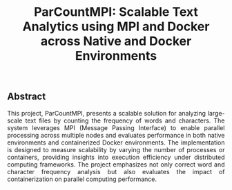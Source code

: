 # <div align="center">**ParCountMPI: Scalable Text Analytics using MPI and Docker across Native and Docker Environments**</div>

<br>

## Abstract

<div align="justify">

This project, ParCountMPI, presents a scalable solution for analyzing large-scale text files by counting the frequency of words and characters. The system leverages MPI (Message Passing Interface) to enable parallel processing across multiple nodes and evaluates performance in both native environments and containerized Docker environments. The implementation is designed to measure scalability by varying the number of processes or containers, providing insights into execution efficiency under distributed computing frameworks. The project emphasizes not only correct word and character frequency analysis but also evaluates the impact of containerization on parallel computing performance.

</div>
